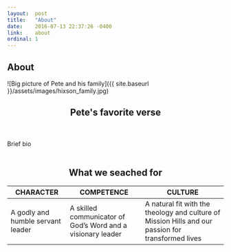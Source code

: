 ```yaml
---
layout:  post
title:   "About"
date:    2016-07-13 22:37:26 -0400
link:    about
ordinal: 1
---
```


## About

![Big picture of Pete and his family]({{ site.baseurl }}/assets/images/hixson_family.jpg)

## <center>Pete's favorite verse</center>

<br><br>Brief bio <br><br>

## <center>What we seached for</center>


CHARACTER          | COMPETENCE    | CULTURE
------------------ | ------------- |------------------------------------------------------------
A godly and humble servant leader  | A skilled communicator of God’s Word and a visionary leader | A natural fit with the theology and culture of Mission Hills and our passion for transformed lives


